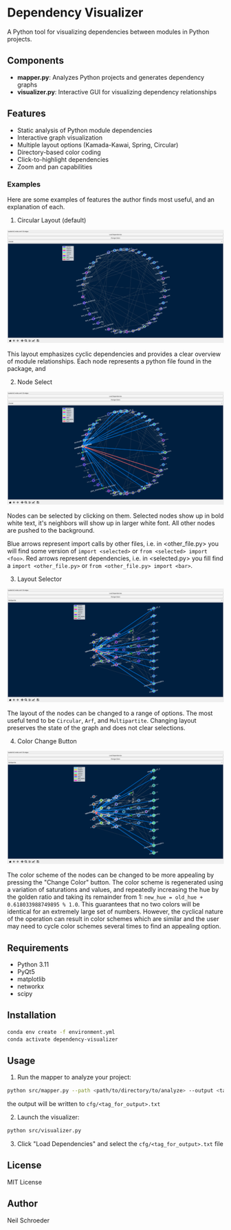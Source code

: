 # Dependency Visualizer

A Python tool for visualizing dependencies between modules in Python projects.

## Components

- **mapper.py**: Analyzes Python projects and generates dependency graphs
- **visualizer.py**: Interactive GUI for visualizing dependency relationships

## Features

- Static analysis of Python module dependencies
- Interactive graph visualization
- Multiple layout options (Kamada-Kawai, Spring, Circular)
- Directory-based color coding
- Click-to-highlight dependencies
- Zoom and pan capabilities

### Examples

Here are some examples of features the author finds most useful, and an explanation of each.

1) Circular Layout (default)

![Circular Layout](examples/images/dep_vis_circ.png)

This layout emphasizes cyclic dependencies and provides a clear overview of module relationships.
Each node represents a python file found in the package, and 

2) Node Select

![Circular Layout](examples/images/dep_vis_circ_sel.png)

Nodes can be selected by clicking on them.
Selected nodes show up in bold white text, it's neighbors will show up in larger white font.
All other nodes are pushed to the background.

Blue arrows represent import calls by other files, i.e. in <other_file.py> you will find some version of `import <selected>` or `from <selected> import <foo>`.
Red arrows represent dependencies, i.e. in <selected.py> you fill find a `import <other_file.py>` or `from <other_file.py> import <bar>`.

3) Layout Selector

![Multipartite Layout](examples/images/dep_vis_multipartite_sel.png)

The layout of the nodes can be changed to a range of options. The most useful tend to be `Circular`, `Arf`, and `Multipartite`. Changing layout preserves the state of the graph and does not clear selections.

4) Color Change Button

![Multipartite Layout](examples/images/dep_vis_multipartite_sel_color.png)
 
The color scheme of the nodes can be changed to be more appealing by pressing the "Change Color" button. The color scheme is regenerated using a variation of saturations and values, and repeatedly increasing the hue by the golden ratio and taking its remainder from 1: `new_hue = old_hue + 0.618033988749895 % 1.0`. This guarantees that no two colors will be identical for an extremely large set of numbers. However, the cyclical nature of the operation can result in color schemes which are similar and the user may need to cycle color schemes several times to find an appealing option.


## Requirements

- Python 3.11
- PyQt5
- matplotlib
- networkx
- scipy

## Installation

```bash
conda env create -f environment.yml
conda activate dependency-visualizer
```

## Usage

1. Run the mapper to analyze your project:
```bash
python src/mapper.py --path <path/to/directory/to/analyze> --output <tag_for_output>
```

the output will be written to `cfg/<tag_for_output>.txt`

2. Launch the visualizer:
```bash
python src/visualizer.py
```

3. Click "Load Dependencies" and select the `cfg/<tag_for_output>.txt` file

## License

MIT License

## Author

Neil Schroeder
